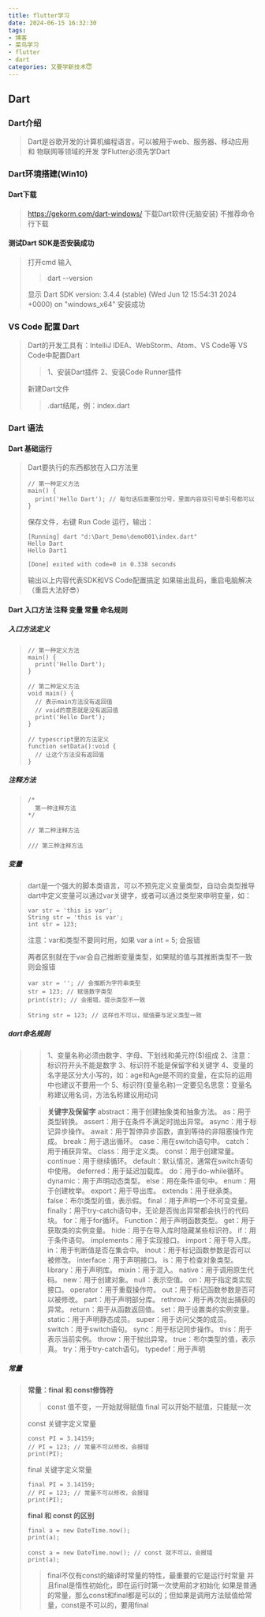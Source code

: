 ```yaml
---
title: flutter学习
date: 2024-06-15 16:32:30
tags:
- 博客
- 菜鸟学习
- flutter
- dart
categories: 又要学新技术😇
---
```

## Dart

### Dart介绍

> Dart是谷歌开发的计算机编程语言，可以被用于web、服务器、移动应用 和 物联网等领域的开发
> 学Flutter必须先学Dart


### Dart环境搭建(Win10)

#### Dart下载

> https://gekorm.com/dart-windows/ 下载Dart软件(无脑安装)
> 不推荐命令行下载

#### 测试Dart SDK是否安装成功

> 打开cmd 输入
>> dart --version
>
>  显示 Dart SDK version: 3.4.4 (stable) (Wed Jun 12 15:54:31 2024 +0000) on "windows_x64" 安装成功


### VS Code 配置 Dart

> Dart的开发工具有：IntelliJ IDEA、WebStorm、Atom、VS Code等
> VS Code中配置Dart
>> 1、安装Dart插件
>> 2、安装Code Runner插件
>
> 新建Dart文件
>> .dart结尾，例：index.dart


### Dart 语法

#### Dart 基础运行
> Dart要执行的东西都放在入口方法里
>
>     // 第一种定义方法
>     main() {
>       print('Hello Dart'); // 每句话后面要加分号，里面内容双引号单引号都可以
>     }
> 
> 保存文件，右键 Run Code 运行，输出：
> 
>     [Running] dart "d:\Dart_Demo\demo001\index.dart"
>     Hello Dart
>     Hello Dart1
>
>     [Done] exited with code=0 in 0.338 seconds
> 
> 输出以上内容代表SDK和VS Code配置搞定
> 如果输出乱码，重启电脑解决（重启大法好😎）

#### Dart 入口方法 注释 变量 常量 命名规则
##### 入口方法定义
> 
>     // 第一种定义方法
>     main() {
>       print('Hello Dart');
>     }
>
>     // 第二种定义方法
>     void main() {
>       // 表示main方法没有返回值
>       // void的意思就是没有返回值
>       print('Hello Dart');
>     }
>
>     // typescript里的方法定义
>     function setData():void {
>       // 让这个方法没有返回值
>     }
>
##### 注释方法
> 
>     /*
>       第一种注释方法
>     */
>
>     // 第二种注释方法
>
>     /// 第三种注释方法
>
##### 变量
>
> dart是一个强大的脚本类语言，可以不预先定义变量类型，自动会类型推导
> dart中定义变量可以通过var关键字，或者可以通过类型来申明变量，如：
> 
>     var str = 'this is var';
>     String str = 'this is var';
>     int str = 123;
>
> 注意：var和类型不要同时用，如果 var a int = 5; 会报错
>
> 两者区别就在于var会自己推断变量类型，如果赋的值与其推断类型不一致则会报错
>
>     var str = ''; // 会推断为字符串类型
>     str = 123; // 赋值数字类型
>     print(str); // 会报错，提示类型不一致
>
>     String str = 123; // 这样也不可以，赋值要与定义类型一致
>
##### dart命名规则
>
>> 1、变量名称必须由数字、字母、下划线和美元符($)组成
>> 2、注意：标识符开头不能是数字
>> 3、标识符不能是保留字和关键字
>> 4、变量的名字是区分大小写的，如：age和Age是不同的变量，在实际的运用中也建议不要用一个
>> 5、标识符(变量名称)一定要见名思意：变量名称建议用名词，方法名称建议用动词
>
>> **关键字及保留字**
>> abstract：用于创建抽象类和抽象方法。
>> as：用于类型转换。
>> assert：用于在条件不满足时抛出异常。
>> async：用于标记异步操作。
>> await：用于暂停异步函数，直到等待的非阻塞操作完成。
>> break：用于退出循环。
>> case：用在switch语句中。
>> catch：用于捕获异常。
>> class：用于定义类。
>> const：用于创建常量。
>> continue：用于继续循环。
>> default：默认情况，通常在switch语句中使用。
>> deferred：用于延迟加载库。
>> do：用于do-while循环。
>> dynamic：用于声明动态类型。
>> else：用在条件语句中。
>> enum：用于创建枚举。
>> export：用于导出库。
>> extends：用于继承类。
>> false：布尔类型的值，表示假。
>> final：用于声明一个不可变变量。
>> finally：用于try-catch语句中，无论是否抛出异常都会执行的代码块。
>> for：用于for循环。
>> Function：用于声明函数类型。
>> get：用于获取类的实例变量。
>> hide：用于在导入库时隐藏某些标识符。
>> if：用于条件语句。
>> implements：用于实现接口。
>> import：用于导入库。
>> in：用于判断值是否在集合中。
>> inout：用于标记函数参数是否可以被修改。
>> interface：用于声明接口。
>> is：用于检查对象类型。
>> library：用于声明库。
>> mixin：用于混入。
>> native：用于调用原生代码。
>> new：用于创建对象。
>> null：表示空值。
>> on：用于指定类实现接口。
>> operator：用于重载操作符。
>> out：用于标记函数参数是否可以被修改。
>> part：用于声明部分库。
>> rethrow：用于再次抛出捕获的异常。
>> return：用于从函数返回值。
>> set：用于设置类的实例变量。
>> static：用于声明静态成员。
>> super：用于访问父类的成员。
>> switch：用于switch语句。
>> sync：用于标记同步操作。
>> this：用于表示当前实例。
>> throw：用于抛出异常。
>> true：布尔类型的值，表示真。
>> try：用于try-catch语句。
>> typedef：用于声明
>
##### 常量
>
> **常量：final 和 const修饰符**
>
>> const 值不变，一开始就得赋值
>> final 可以开始不赋值，只能赋一次
>
> const 关键字定义常量
> 
>     const PI = 3.14159;
>     // PI = 123; // 常量不可以修改，会报错
>     print(PI);
>
> final 关键字定义常量
> 
>     final PI = 3.14159;
>     // PI = 123; // 常量不可以修改，会报错
>     print(PI);
>
> **final 和 const 的区别**
> 
>     final a = new DateTime.now();
>     print(a);
> 
>     const a = new DateTime.now(); // const 就不可以，会报错
>     print(a);
>
>> final不仅有const的编译时常量的特性，最重要的它是运行时常量
>> 并且final是惰性初始化，即在运行时第一次使用前才初始化
>> 如果是普通的常量，那么const和final都是可以的；但如果是调用方法赋值给常量，const是不可以的，要用final
> 